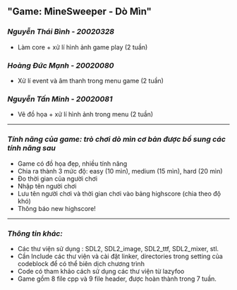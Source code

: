 ## "Game: MineSweeper - Dò Mìn" 
### *Nguyễn Thái Bình - 20020328*
* Làm core + xử lí hình ảnh game play (2 tuần)
### *Hoàng Đức Mạnh - 20020080*
*  Xử lí event và âm thanh trong menu game (2 tuần)
### *Nguyễn Tấn Minh - 20020081*
* Vẽ đồ họa + xử lí hình ảnh trong menu (2 tuần)
***
### *Tính năng của game: trò chơi dò mìn cơ bản được bổ sung các tính năng sau*
* Game có đồ họa đẹp, nhiều tính năng
* Chia ra thành 3 mức độ: easy (10 mìn), medium (15 mìn), hard (20 mìn)
* Đo thời gian của người chơi
* Nhập tên người chơi
* Lưu tên người chơi và thời gian chơi vào bảng highscore (chia theo độ khó) 
* Thông báo new highscore!
***
### *Thông tin khác:*
* Các thư viện sử dụng : SDL2, SDL2_image, SDL2_ttf, SDL2_mixer, stl.
* Cần Include các thư viện và cài đặt linker, directories trong setting của codeblock để có thể biên dịch chương trình
* Code có tham khảo cách sử dụng các thư viện từ lazyfoo
* Game gồm 8 file cpp và 9 file header, được hoàn thành trong 7 tuần.

